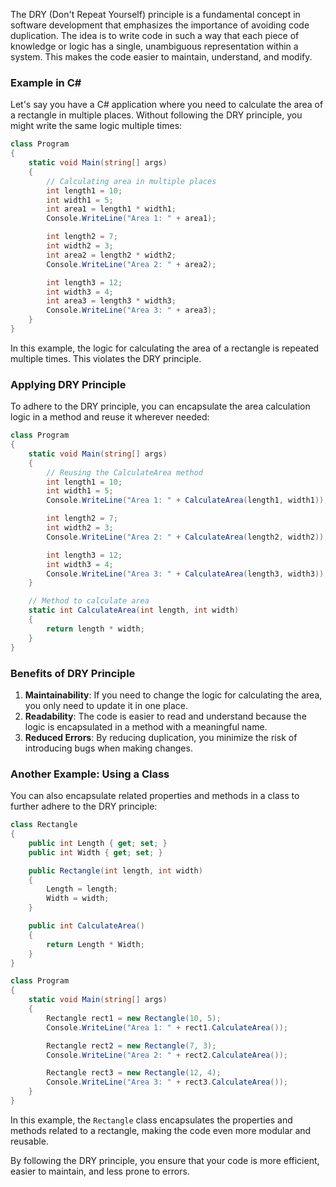 The DRY (Don't Repeat Yourself) principle is a fundamental concept in software development that emphasizes the importance of avoiding code duplication. The idea is to write code in such a way that each piece of knowledge or logic has a single, unambiguous representation within a system. This makes the code easier to maintain, understand, and modify.

### Example in C#

Let's say you have a C# application where you need to calculate the area of a rectangle in multiple places. Without following the DRY principle, you might write the same logic multiple times:

```csharp
class Program
{
    static void Main(string[] args)
    {
        // Calculating area in multiple places
        int length1 = 10;
        int width1 = 5;
        int area1 = length1 * width1;
        Console.WriteLine("Area 1: " + area1);

        int length2 = 7;
        int width2 = 3;
        int area2 = length2 * width2;
        Console.WriteLine("Area 2: " + area2);

        int length3 = 12;
        int width3 = 4;
        int area3 = length3 * width3;
        Console.WriteLine("Area 3: " + area3);
    }
}
```

In this example, the logic for calculating the area of a rectangle is repeated multiple times. This violates the DRY principle.

### Applying DRY Principle

To adhere to the DRY principle, you can encapsulate the area calculation logic in a method and reuse it wherever needed:

```csharp
class Program
{
    static void Main(string[] args)
    {
        // Reusing the CalculateArea method
        int length1 = 10;
        int width1 = 5;
        Console.WriteLine("Area 1: " + CalculateArea(length1, width1));

        int length2 = 7;
        int width2 = 3;
        Console.WriteLine("Area 2: " + CalculateArea(length2, width2));

        int length3 = 12;
        int width3 = 4;
        Console.WriteLine("Area 3: " + CalculateArea(length3, width3));
    }

    // Method to calculate area
    static int CalculateArea(int length, int width)
    {
        return length * width;
    }
}
```

### Benefits of DRY Principle

1. **Maintainability**: If you need to change the logic for calculating the area, you only need to update it in one place.
2. **Readability**: The code is easier to read and understand because the logic is encapsulated in a method with a meaningful name.
3. **Reduced Errors**: By reducing duplication, you minimize the risk of introducing bugs when making changes.

### Another Example: Using a Class

You can also encapsulate related properties and methods in a class to further adhere to the DRY principle:

```csharp
class Rectangle
{
    public int Length { get; set; }
    public int Width { get; set; }

    public Rectangle(int length, int width)
    {
        Length = length;
        Width = width;
    }

    public int CalculateArea()
    {
        return Length * Width;
    }
}

class Program
{
    static void Main(string[] args)
    {
        Rectangle rect1 = new Rectangle(10, 5);
        Console.WriteLine("Area 1: " + rect1.CalculateArea());

        Rectangle rect2 = new Rectangle(7, 3);
        Console.WriteLine("Area 2: " + rect2.CalculateArea());

        Rectangle rect3 = new Rectangle(12, 4);
        Console.WriteLine("Area 3: " + rect3.CalculateArea());
    }
}
```

In this example, the `Rectangle` class encapsulates the properties and methods related to a rectangle, making the code even more modular and reusable.

By following the DRY principle, you ensure that your code is more efficient, easier to maintain, and less prone to errors.